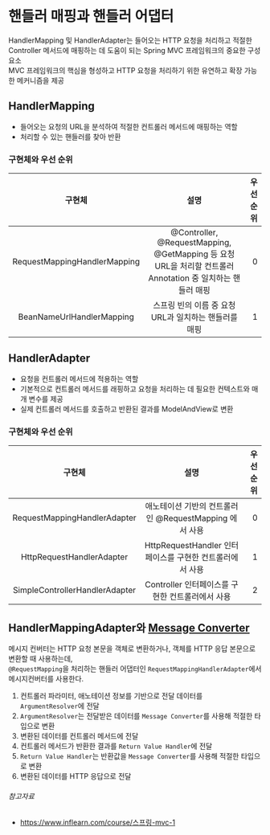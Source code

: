 # 핸들러 매핑과 핸들러 어댑터

HandlerMapping 및 HandlerAdapter는 들어오는 HTTP 요청을 처리하고 적절한 Controller 메서드에 매핑하는 데 도움이 되는 Spring MVC 프레임워크의 중요한 구성 요소  
MVC 프레임워크의 핵심을 형성하고 HTTP 요청을 처리하기 위한 유연하고 확장 가능한 메커니즘을 제공

## HandlerMapping

- 들어오는 요청의 URL을 분석하여 적절한 컨트롤러 메서드에 매핑하는 역할
- 처리할 수 있는 핸들러를 찾아 반환

### 구현체와 우선 순위

|             구현체              |                                          설명                                           | 우선 순위 |
|:----------------------------:|:-------------------------------------------------------------------------------------:|------:|
| RequestMappingHandlerMapping | @Controller, @RequestMapping, @GetMapping 등 요청 URL을 처리할 컨트롤러 Annotation 중 일치하는 핸들러 매핑 |     0 |
|  BeanNameUrlHandlerMapping   |                           스프링 빈의 이름 중 요청 URL과 일치하는 핸들러를 매핑                            |     1 |

## HandlerAdapter

- 요청을 컨트롤러 메서드에 적용하는 역할
- 기본적으로 컨트롤러 메서드를 래핑하고 요청을 처리하는 데 필요한 컨텍스트와 매개 변수를 제공
- 실제 컨트롤러 메서드를 호출하고 반환된 결과를 ModelAndView로 변환

### 구현체와 우선 순위

|              구현체               |                   설명                    | 우선 순위 |
|:------------------------------:|:---------------------------------------:|------:|
|  RequestMappingHandlerAdapter  |  애노테이션 기반의 컨트롤러인 @RequestMapping 에서 사용  |     0 |
|   HttpRequestHandlerAdapter    | HttpRequestHandler 인터페이스를 구현한 컨트롤러에서 사용 |     1 |
| SimpleControllerHandlerAdapter |     Controller 인터페이스를 구현한 컨트롤러에서 사용     |     2 |

## HandlerMappingAdapter와 [Message Converter](./message_converter.md)

메시지 컨버터는 HTTP 요청 본문을 객체로 변환하거나, 객체를 HTTP 응답 본문으로 변환할 때 사용하는데,  
`@RequestMapping`을 처리하는 핸들러 어댑터인 `RequestMappingHandlerAdapter`에서 메시지컨버터를 사용한다.

1. 컨트롤러 파라미터, 애노테이션 정보를 기반으로 전달 데이터를 `ArgumentResolver`에 전달
2. `ArgumentResolver`는 전달받은 데이터를 `Message Converter`를 사용해 적절한 타입으로 변환
3. 변환된 데이터를 컨트롤러 메서드에 전달
4. 컨트롤러 메서드가 반환한 결과를 `Return Value Handler`에 전달
5. `Return Value Handler`는 반환값을 `Message Converter`를 사용해 적절한 타입으로 변환
6. 변환된 데이터를 HTTP 응답으로 전달

###### 참고자료

- https://www.inflearn.com/course/스프링-mvc-1